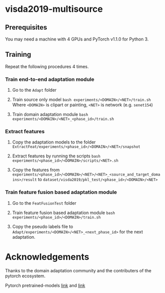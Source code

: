 # visda2019-multisource

## Prerequisites

You may need a machine with 4 GPUs and PyTorch v1.1.0 for Python 3.

## Training

Repeat the following procedures 4 times.

### Train end-to-end adaptation module

1. Go to the `Adapt` folder

2. Train source only model
```bash experiments/<DOMAIN>/<NET>/train.sh```
Where `<DOMAIN>` is clipart or painting, `<NET>` is network (e.g. `senet154`)

3. Train domain adaptation module
```bash experiments/<DOMAIN>/<NET>_<phase_id>/train.sh``` 

### Extract features

1. Copy the adaptation models to the folder `ExtractFeat/experiments/<phase_id>/<DOMAIN>/<NET>/snapshot`

2. Extract features by running the scripts
```bash experiments/<phase_id>/<DOMAIN>/scripts/<NET>.sh```

3. Copy the features from ```experiments/<phase_id>/<DOMAIN>/<NET>/<NET>_<source_and_target_domains>/result``` to ```dataset/visda2019/pkl_test/<phase_id>/<DOMAIN>/<NET>```

### Train feature fusion based adaptation module
1. Go to the `FeatFusionTest` folder

2. Train feature fusion based adaptation module
```bash experiments/<phase_id>/<DOMAIN>/train.sh```

3. Copy the pseudo labels file to ```Adapt/experiments/<DOMAIN>/<NET>_<next_phase_id>``` for the next adaptation.

# Acknowledgements
Thanks to the domain adaptation community and the contributers of the pytorch ecosystem.

Pytorch pretrained-models [link](https://github.com/Cadene/pretrained-models.pytorch) and [link](https://github.com/lukemelas/EfficientNet-PyTorch)
